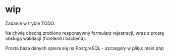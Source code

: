 # wip

Zadanie w trybie TODO.

Na chwię obecną zrobiono responsywny formularz rejestracji, wraz z prostą obsługą walidacji (frontend i backend).

Prosta baza danych opiera się na PostgreSQL - szczegoły w pliku: main.php
